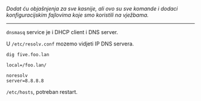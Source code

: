 *Dodat ću objašnjenja za sve kasnije, ali ovo su sve komande i 
dodaci konfiguracijskim fajlovima koje smo koristili na vježbama.*

---

`dnsmasq` service je i DHCP client i DNS server.

U `/etc/resolv.conf` mozemo vidjeti IP DNS servera.

`dig five.foo.lan`

`local=/foo.lan/`

```
noresolv
server=8.8.8.8
```

`/etc/hosts`, potreban restart.
